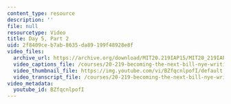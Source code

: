 ```yaml
---
content_type: resource
description: ''
file: null
resourcetype: Video
title: Day 5, Part 2
uid: 2f8409ce-b7ab-8635-da89-199f48928e8f
video_files:
  archive_url: https://archive.org/download/MIT20.219IAP15/MIT20_219IAP15_D05P2_300k.mp4
  video_captions_file: /courses/20-219-becoming-the-next-bill-nye-writing-and-hosting-the-educational-show-january-iap-2015/802433b6aa0058cda1bc5d8b16aa2b6f_BZfqcnlpofI.vtt
  video_thumbnail_file: https://img.youtube.com/vi/BZfqcnlpofI/default.jpg
  video_transcript_file: /courses/20-219-becoming-the-next-bill-nye-writing-and-hosting-the-educational-show-january-iap-2015/990c48c43a66b488eea9df7b87512f5f_BZfqcnlpofI.pdf
video_metadata:
  youtube_id: BZfqcnlpofI
---
```

